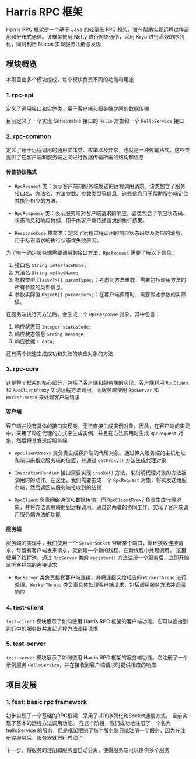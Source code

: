 # Harris RPC 框架

Harris RPC 框架是一个基于 Java 的轻量级 RPC 框架，旨在帮助实现远程过程调用和分布式通信。该框架使用 Netty 进行网络通信，采用 Kryo 进行高效的序列化，同时利用 Nacos 实现服务注册与发现

## 模块概览

本项目由多个模块组成，每个模块负责不同的功能和用途

### 1. rpc-api

定义了通用接口和实体类，用于客户端和服务端之间的数据传输

目前定义了一个实现 Serializable 接口的 `Hello` 对象和一个 `HelloService` 接口

### 2. rpc-common

定义了用于远程调用的通用实体类、枚举以及异常，也就是一种传输格式。这些类提供了在客户端和服务端之间进行数据传输所需的结构和信息

#### 传输协议格式

- `RpcRequest` 类：表示客户端向服务端发送的远程调用请求。该类包含了服务接口名、方法名、方法参数、参数类型等信息，这些信息用于帮助服务端定位并执行相应的方法。

- `RpcResponse` 类：表示服务端对客户端请求的响应。该类包含了响应状态码、状态信息和响应数据，用于向客户端传递请求的执行结果。

- `ResponseCode` 枚举类：定义了远程过程调用的响应状态码以及对应的消息，用于标识请求的执行状态或失败原因。

为了唯一确定服务端需要调用的接口方法，`RpcRequest` 需要了解以下信息：

1. 接口名 `String interfaceName;`
2. 方法名 `String methodName;`
3. 参数类型 `Class<?>[] paramTypes;`：考虑到方法重载，需要包括调用方法的所有参数的类型信息。
4. 参数实际值 `Object[] parameters;`：在客户端调用时，需要传递参数的实际值。

在服务端执行完方法后，会生成一个 `RpcResponse` 对象，其中包含：

1. 响应状态码 `Integer statusCode;`
2. 响应状态信息 `String message;`
3. 响应数据 `T data;`

还有两个快速生成成功和失败的响应对象的方法

### 3. rpc-core

这是整个框架的核心部分，包括了客户端和服务端的实现。客户端利用 `RpcClient` 和 `RpcClientProxy` 实现远程方法调用，而服务端使用 `RpcServer` 和 `WorkerThread` 来处理客户端请求

#### 客户端

客户端并没有具体的接口实现类，无法直接生成实例对象。因此，在客户端的实现中，采用了动态代理的方式来生成实例，并且在方法调用时生成 `RpcRequest` 对象，然后将其发送给服务端

- `RpcClientProxy` 类负责生成客户端的代理对象。通过传入服务端的主机地址和端口来指定服务端的位置，并通过 `getProxy()` 方法生成代理对象

- `InvocationHandler` 接口需要实现 `invoke()` 方法，来指明代理对象的方法被调用时的动作。在这里，我们需要生成一个 `RpcRequest` 对象，将其发送给服务端，然后返回从服务端接收到的结果

- `RpcClient` 负责网络通信和数据传输，而 `RpcClientProxy` 负责生成代理对象，并将方法调用映射到远程调用。通过这两者的协同工作，实现了客户端调用服务端方法的功能

#### 服务端

服务端的实现中，我们使用一个 `ServerSocket` 监听某个端口，循环接收连接请求。每当有客户端发来请求，就创建一个新的线程，在新线程中处理调用。
这里使用了线程池，通过 `RpcServer` 类的 `register()` 方法注册一个服务后，立即开始监听客户端的连接请求

- `RpcServer` 类负责接受客户端连接，并将连接交给相应的 `WorkerThread` 进行处理。`WorkerThread` 类负责具体处理客户端请求，包括调用服务方法并返回响应

### 4. test-client

`test-client` 模块展示了如何使用 Harris RPC 框架的客户端功能。它可以连接到运行中的服务器并发起远程方法调用请求

### 5. test-server

`test-server` 模块展示了如何使用 Harris RPC 框架的服务端功能。它注册了一个示例服务 `HelloService`，并在接收到客户端请求时提供相应的响应

## 项目发展

### 1. feat: basic rpc framework

初步实现了一个基础的RPC框架，采用了JDK序列化和Socket通信方式。 目前实现了基本的远程方法调用功能。
在这个阶段，我们成功地注册了一个名为 helloService 的服务，但是框架限制了每个服务器只能注册一个服务，因为在注册完服务后，服务器就自行启动了

下一步，将服务的注册和服务器启动分离，使得服务端可以提供多个服务
